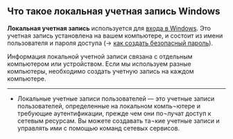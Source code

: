 ## Что такое локальная учетная запись Windows

**Локальная учетная запись** используется для [входа в Windows](https://windows-school.ru/blog/kak_ubrat_parol_vkhoda/2019-10-15-452). Это учетная запись установлена на вашем компьютере, и состоит из имени пользователя и пароля доступа (→ [как создать безопасный пароль](https://windows-school.ru/blog/kak_sozdat_bezopasnyj_parol_dlja_os_windows/2012-12-24-26)).

Информация локальной учетной записи связана с отдельным компьютером или устройством. Если мы используем разные компьютеры, необходимо создать учетную запись на каждом компьютере.

---------
-   Локальные учетные записи пользователей — это учетные записи пользователей, определенные на локальном компь¬ютере и требующие аутентификации, прежде чем они по¬лучат доступ к сетевым ресурсам. Вы можете создавать та¬кие учетные записи и управлять ими с помощью команд сетевых сервисов.
